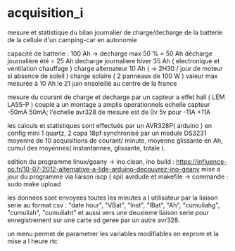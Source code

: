 # acquisition_i
mesure et statistique du bilan journalier de charge/decharge de la batterie de la cellule d'un camping-car en autonomie

capacité de batterie : 100 Ah -> decharge max 50 % = 50 Ah
décharge journalière été = 25 Ah
decharge journaliere hiver 35 Ah ( electronique et ventilation chauffage )
charge alternateur 10 Ah ( -> 2H30 / jour de moteur si absence de soleil )
charge solaire ( 2 panneaux de 100 W ) valeur max mesurée à 10 Ah le 21 juin ensoleillé au centre de la france

mesure du courant de charge et decharge par un capteur a effet hall ( LEM LA55-P ) couplé a un montage a amplis operationnels
echelle capteur -50mA 50mA; l'echelle avr328 de mesure est de 0v 5v pour -11A +11A

les calculs et statistiques sont effectués par un AVR328P( arduino ) en config mini 1 quartz, 2 capa 18pf synchronisé par un module DS3231
moyenne de 10 acquisitions de courant/ minute, moyenne glissante en Ah, cumul des moyennes( instantannee, glissante, totale ).

edition du programme linux/geany -> ino clean, ino build :  https://influence-pc.fr/10-07-2012-alternative-a-lide-arduino-decouvrez-ino-geany
mise a jour du programme via liaison iscp ( spi) avrdude et makefile -> commande : sudo make upload

les donnees sont envoyees toutes les minutes a l utilisateur par la liaison serie au format csv :
"date		hour",		"VBat",		"Inst",		"IBat",		"Ah",		"cumuliahg",	"cumuliah",		"cumuliaht"
et aussi vers une deuxieme liaison serie pour enregistrement sur une carte sd geree par un autre avr328.

un menu permet de parametrer les variables modifiables en eeprom et la mise a l heure rtc
